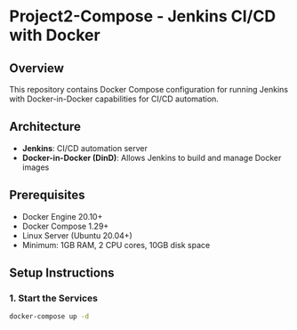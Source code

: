 # Project2-Compose - Jenkins CI/CD with Docker

## Overview
This repository contains Docker Compose configuration for running Jenkins with Docker-in-Docker capabilities for CI/CD automation.

## Architecture
- **Jenkins**: CI/CD automation server
- **Docker-in-Docker (DinD)**: Allows Jenkins to build and manage Docker images

## Prerequisites
- Docker Engine 20.10+
- Docker Compose 1.29+
- Linux Server (Ubuntu 20.04+)
- Minimum: 1GB RAM, 2 CPU cores, 10GB disk space

## Setup Instructions

### 1. Start the Services
```bash
docker-compose up -d
```


